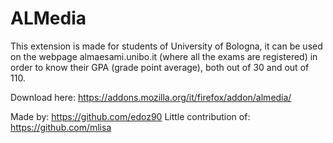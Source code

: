 # ALMedia
This extension is made for students of University of Bologna, it can be used on the webpage almaesami.unibo.it (where all the exams are registered) in order to know their GPA (grade point average), both out of 30 and out of 110.

Download here: 
https://addons.mozilla.org/it/firefox/addon/almedia/

Made by: 
https://github.com/edoz90
Little contribution of:
https://github.com/mlisa
